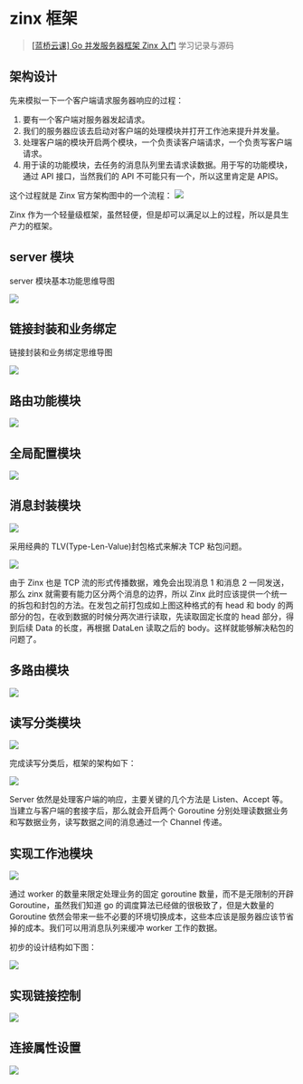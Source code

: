 # zinx 框架

> [[蓝桥云课] Go 并发服务器框架 Zinx 入门](https://www.lanqiao.cn/courses/1639) 学习记录与源码

## 架构设计
先来模拟一下一个客户端请求服务器响应的过程：

1. 要有一个客户端对服务器发起请求。
2. 我们的服务器应该去启动对客户端的处理模块并打开工作池来提升并发量。
3. 处理客户端的模块开启两个模块，一个负责读客户端请求，一个负责写客户端请求。
4. 用于读的功能模块，去任务的消息队列里去请求读数据。用于写的功能模块，通过 API 接口，当然我们的 API 不可能只有一个，所以这里肯定是 APIS。

这个过程就是 Zinx 官方架构图中的一个流程：
![](./docs/images/zinx.jpg)

Zinx 作为一个轻量级框架，虽然轻便，但是却可以满足以上的过程，所以是具生产力的框架。

## server 模块
server 模块基本功能思维导图

![](./docs/images/zinx-server.jpg)

## 链接封装和业务绑定
链接封装和业务绑定思维导图

![](./docs/images/zinx-yw.jpg)

## 路由功能模块

![](./docs/images/zinx-route.jpg)

## 全局配置模块

![](./docs/images/zinx-globalsetting.jpg)

## 消息封装模块

![](./docs/images/zinx-message.jpg)

采用经典的 TLV(Type-Len-Value)封包格式来解决 TCP 粘包问题。

![](./docs/images/zinx-tlv.jpg)

由于 Zinx 也是 TCP 流的形式传播数据，难免会出现消息 1 和消息 2 一同发送，那么 zinx 就需要有能力区分两个消息的边界，所以 Zinx 此时应该提供一个统一的拆包和封包的方法。在发包之前打包成如上图这种格式的有 head 和 body 的两部分的包，在收到数据的时候分两次进行读取，先读取固定长度的 head 部分，得到后续 Data 的长度，再根据 DataLen 读取之后的 body。这样就能够解决粘包的问题了。

## 多路由模块

![](./docs/images/zinx-routes.jpg)

## 读写分类模块

![](./docs/images/zinx-rw.jpg)

完成读写分类后，框架的架构如下：

![](./docs/images/zinx-v07.jpg)

Server 依然是处理客户端的响应，主要关键的几个方法是 Listen、Accept 等。当建立与客户端的套接字后，那么就会开启两个 Goroutine 分别处理读数据业务和写数据业务，读写数据之间的消息通过一个 Channel 传递。

## 实现工作池模块

![](./docs/images/zinx-queue-worker.jpg)

通过 worker 的数量来限定处理业务的固定 goroutine 数量，而不是无限制的开辟 Goroutine，虽然我们知道 go 的调度算法已经做的很极致了，但是大数量的 Goroutine 依然会带来一些不必要的环境切换成本，这些本应该是服务器应该节省掉的成本。我们可以用消息队列来缓冲 worker 工作的数据。

初步的设计结构如下图：

![](./docs/images/zinx-queue-worker-1.jpg)

## 实现链接控制

![](./docs/images/zinx-conn.jpg)

## 连接属性设置

![](./docs/images/zinx-conn-setting.jpg)



